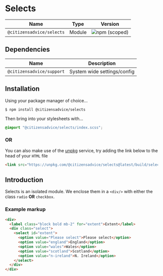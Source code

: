# Selects

| Name                      | Type   | Version                                                                   |
|---------------------------|--------|---------------------------------------------------------------------------|
| `@citizensadvice/selects` | Module | ![npm (scoped)](https://img.shields.io/npm/v/@citizensadvice/selects.svg) |

## Dependencies

| Name                      | Description                 |
|---------------------------|-----------------------------|
| `@citizensadvice/support` | System wide settings/config |

## Installation
Using your package manager of choice...

```shell
$ npm install @citizensadvice/selects
```

Then bring into your stylesheets with...

```scss
@import "@citizensadvice/selects/index.scss";
```

### OR

You can also make use of the [unpkg](https://unpkg.com) service, try adding the link below to the head of your `HTML` file

```html
<link src="https://unpkg.com/@citizensadvice/selects@latest/build/selects.css" />
```

## Introduction

Selects is an isolated module.
We enclose them in a `<div/>` with either the class `radio` **OR** `checkbox`.

### Example markup

```HTML
<div>
  <label class="block bold mb-2" for="extent">Extent</label>
  <div class="select">
    <select id="extent">
      <option value="Please select">Please select</option>
      <option value="england">England</option>
      <option value="wales">Wales</option>
      <option value="scotland">Scotland</option>
      <option value="n-ireland">N. Ireland</option>
    </select>
  </div>
</div>
```